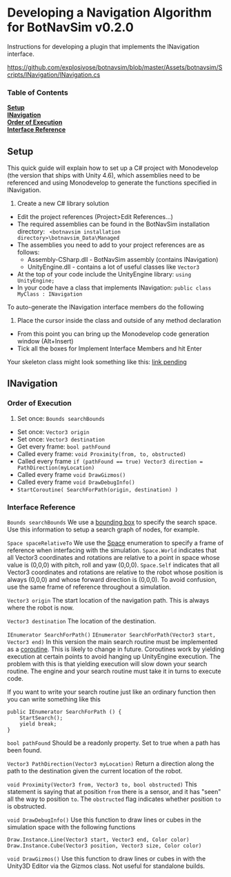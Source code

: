 # Developing a Navigation Algorithm for BotNavSim v0.2.0
Instructions for developing a plugin that implements the INavigation interface.

https://github.com/explosivose/botnavsim/blob/master/Assets/botnavsim/Scripts/INavigation/INavigation.cs

### Table of Contents
**[Setup](#setup)**<br>
**[INavigation](#INavigation)**<br>
**[Order of Execution](#order-of-execution)**<br>
**[Interface Reference](#interface-reference)**<br>

## Setup
This quick guide will explain how to set up a C# project with Monodevelop (the version that ships with Unity 4.6), 
which assemblies need to be referenced and using Monodevelop to generate the functions specified in INavigation.

1. Create a new C# library solution
* Edit the project references (Project>Edit References...)
* The required assemblies can be found in the BotNavSim installation directory: 
` <botnavsim installation directory>\botnavsim_Data\Managed`
* The assemblies you need to add to your project references are as follows:
  * Assembly-CSharp.dll - BotNavSim assembly (contains INavigation)
  * UnityEngine.dll - contains a lot of useful classes like `Vector3`
* At the top of your code include the UnityEngine library: `using UnityEngine;`
* In your code have a class that implements INavigation: `public class MyClass : INavigation`

To auto-generate the INavigation interface members do the following

1. Place the cursor inside the class and outside of any method declaration
* From this point you can bring up the Monodevelop code generation window (Alt+Insert)
* Tick all the boxes for Implement Interface Members and hit Enter

Your skeleton class might look something like this: [link pending]()

## INavigation

### Order of Execution

1. Set once: `Bounds searchBounds`
* Set once: `Vector3 origin`
* Set once: `Vector3 destination`
* Get every frame: `bool pathFound`
* Called every frame: `void Proximity(from, to, obstructed)`
* Called every frame `if (pathFound == true) Vector3 direction = PathDirection(myLocation)`
* Called every frame `void DrawGizmos()`
* Called every frame `void DrawDebugInfo()`
* `StartCoroutine( SearchForPath(origin, destination) )`

### Interface Reference

`Bounds searchBounds`
We use a [bounding box](http://docs.unity3d.com/ScriptReference/Bounds.html) to specify the search space. Use this information to setup a search graph of nodes, for example. 

`Space spaceRelativeTo`
We use the [Space](http://docs.unity3d.com/ScriptReference/Space.html) enumeration to specify a frame of reference when interfacing with the simulation. `Space.World` indicates that all Vector3 coordinates and rotations are relative to a point in space whose value is (0,0,0) with pitch, roll and yaw (0,0,0). `Space.Self` indicates that all Vector3 coordinates and rotations are relative to the robot whose position is always (0,0,0) and whose forward direction is (0,0,0). To avoid confusion, use the same frame of reference throughout a simulation.

`Vector3 origin`
The start location of the navigation path. This is always where the robot is now. 

`Vector3 destination`
The location of the destination. 

`IEnumerator SearchForPath()`
`IEnumerator SearchForPath(Vector3 start, Vector3 end)`
In this version the main search routine must be implemented as a [coroutine](http://docs.unity3d.com/ScriptReference/Coroutine.html). This is likely to change in future. Coroutines work by yielding execution at certain points to avoid hanging up UnityEngine execution. The problem with this is that yielding execution will slow down your search routine. The engine and your search routine must take it in turns to execute code. 

If you want to write your search routine just like an ordinary function then you can write something like this

    public IEnumerator SearchForPath () {
        StartSearch();
        yield break;
    }

`bool pathFound`
Should be a readonly property. Set to true when a path has been found.

`Vector3 PathDirection(Vector3 myLocation)`
Return a direction along the path to the destination given the current location of the robot.

`void Proximity(Vector3 from, Vector3 to, bool obstructed)`
This statement is saying that at position `from` there is a sensor, and it has "seen" all the way to position `to`. The `obstructed` flag indicates whether position `to` is obstructed. 

`void DrawDebugInfo()`
Use this function to draw lines or cubes in the simulation space with the following functions

    Draw.Instance.Line(Vector3 start, Vector3 end, Color color)
    Draw.Instance.Cube(Vector3 position, Vector3 size, Color color)

`void DrawGizmos()`
Use this function to draw lines or cubes in with the Unity3D Editor via the Gizmos class. Not useful for standalone builds. 

